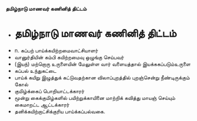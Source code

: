 **தமிழ்நாடு மாணவர் கணினித் திட்டம்**
- # தமிழ்நாடு மாணவர் கணினித் திட்டம்
- n. கப்பற் பாய்க்கயிற்றமைவாட்சியாளர்
- வானுர்தியின் கம்பி கயிற்றமைவு ஒழுங்கு செய்பவர்
- (இயந்) மற்றொரு உருளையின் மேலுள்ள வார் வளையத்தால் இயக்ககப்படும்உருளை
- கப்பல் உந்துகட்டை
- பாய்க் கயிறு இழுத்துக் கட்டுவதற்கான விலாப்புறத்தில் புறஞ்சென்று நீண்டிருக்கும் கோல்
- குமிழ்க்கைப் பொறியாட்டக்காரர்
- மூன்று கைக்குமிழ்களில் பயிற்றுக்காயினை மாற்றிக் கவித்து மாயஞ் செய்யும் கைமாறட்ட ஆட்டக்காரர்
- தனிக்கயிற்றாட்சிக்குரிய பாய்க்கப்பல்வகை.

